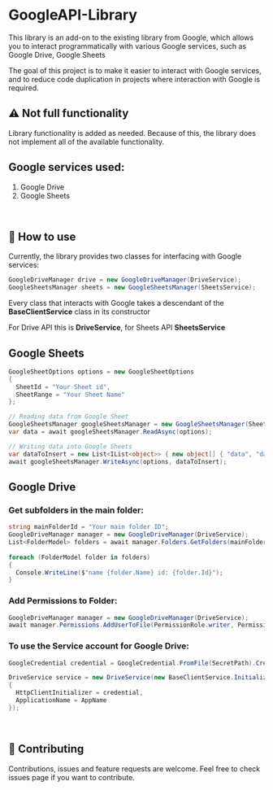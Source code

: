# GoogleAPI-Library
This library is an add-on to the existing library from Google, which allows you to interact programmatically  with various Google services, such as Google Drive, Google Sheets

The goal of this project is to make it easier to interact with Google services, and to reduce code duplication in projects where interaction with Google is required.

## ⚠️ Not full functionality
Library functionality is added as needed. Because of this, the library does not implement all of the available functionality.

## Google services used:
1) Google Drive
2) Google Sheets

<br/>

## 🚀 How to use
Currently, the library provides two classes for interfacing with Google services:
```cs
GoogleDriveManager drive = new GoogleDriveManager(DriveService);
GoogleSheetsManager sheets = new GoogleSheetsManager(SheetsService);
```

Every class that interacts with Google takes a descendant of the **BaseClientService** class in its constructor

For Drive API this is **DriveService**, for Sheets API **SheetsService**

## Google Sheets
```cs
GoogleSheetOptions options = new GoogleSheetOptions
{
  SheetId = "Your Sheet id",
  SheetRange = "Your Sheet Name"
};

// Reading data from Google Sheet
GoogleSheetsManager googleSheetsManager = new GoogleSheetsManager(SheetsService);
var data = await googleSheetsManager.ReadAsync(options);

// Writing data into Google Sheets
var dataToInsert = new List<IList<object>> { new object[] { "data", "data2", "data3" } };
await googleSheetsManager.WriteAsync(options, dataToInsert);
```

## Google Drive
### Get subfolders in the main folder:
```cs
string mainFolderId = "Your main folder ID";
GoogleDriveManager manager = new GoogleDriveManager(DriveService);
List<FolderModel> folders = await manager.Folders.GetFolders(mainFolderId);
 
foreach (FolderModel folder in folders)
{
  Console.WriteLine($"name {folder.Name} id: {folder.Id}");
}
```

### Add Permissions to Folder:
```cs
GoogleDriveManager manager = new GoogleDriveManager(DriveService);
await manager.Permissions.AddUserToFile(PermissionRole.writer, PermissionsType.user, "mail@gmail.com", "Folder ID", false);
```
### To use the Service account for Google Drive:
```cs
GoogleCredential credential = GoogleCredential.FromFile(SecretPath).CreateScoped(DriveService.ScopeConstants.Drive);

DriveService service = new DriveService(new BaseClientService.Initializer()
{
  HttpClientInitializer = credential,
  ApplicationName = AppName
});
```

<br/>

## 🤝 Contributing
Contributions, issues and feature requests are welcome.
Feel free to check issues page if you want to contribute.
